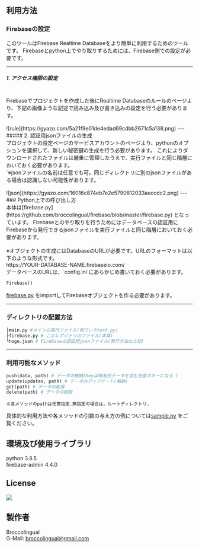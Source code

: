 ## 利用方法

### Firebaseの設定

このツールはFirebase Realtime Databaseをより簡単に利用するためのツールです。
Firebaseとpython上でやり取りするためには、Firebase側での設定が必要です。

---
##### 1. アクセス権限の設定
<br>
Firebaseでプロジェクトを作成した後にRealtime Databaseのルールのページより、下記の画像ような記述で読み込み及び書き込みの設定を行う必要があります。
<br>
<br>![rule](https://gyazo.com/5a21f9e01de4edad69cdbb2671c5a138.png)
---
##### 2. 認証用jsonファイルの生成
<br>
プロジェクトの設定ページのサービスアカウントのページより、pythonのオプションを選択して、新しい秘密鍵の生成を行う必要があります。
これによりダウンロードされたファイルは厳重に管理したうえで、実行ファイルと同じ階層においておく必要があります。
<br>`※jsonファイルの名前は任意でも可。同じディレクトリに別のjsonファイルがある場合は認識しない可能性があります。`
<br>
<br>![json](https://gyazo.com/16016c874eb7e2e5790612033aeccdc2.png)
---
### Python上での呼び出し方
<br>
本体は[firebase.py](https://github.com/broccolingual/firebase/blob/master/firebase.py)
となっています。
Firebaseとのやり取りを行うためにはデータベースの認証用にFirebaseから発行できるjsonファイルを実行ファイルと同じ階層においておく必要があります。
<br>
<br>※オブジェクトの生成にはDatabaseのURLが必要です。URLのフォーマットは以下のような形式です。
<br>https://YOUR-DATABASE-NAME.firebaseio.com/
<br>データベースのURLは，`config.ini`にあらかじめ書いておく必要があります。

```python
Firebase()
```

[firebase.py](https://github.com/broccolingual/firebase/blob/master/firebase.py)
をimportしてFirebaseオブジェクトを作る必要があります。

---
### ディレクトリの配置方法
```python
├main.py #メインの実行ファイル(例でいうtest.py)
├firebase.py # このレポジトリのファイル(本体)
└hoge.json # Firebaseの認証用jsonファイル(発行方法は上記)
```

---
### 利用可能なメソッド
```python
push(data, path) # データの格納(Keyは時系列データを含む任意のキーになる.)
update(updates, path) # データのアップデート(格納)
get(path) # データの取得
delete(path) # データの削除
```

`※各メソッドのpathは任意指定.無指定の場合は，ルートディレクトリ.`

具体的な利用方法や各メソッドの引数の与え方の例については[sample.py](https://github.com/broccolingual/firebase/blob/master/sample.py)
をご覧ください。

## 環境及び使用ライブラリ
python 3.8.5
<br>firebase-admin 4.4.0

## License
<img src="https://img.shields.io/badge/Lisence-MIT-ff7964.svg?style=for-the-badge">

## 製作者
Broccolingual
<br>G-Mail: broccolingual@gmail.com
